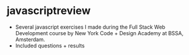 # javascriptreview

- Several javascript exercises I made during the Full Stack Web Development course by New York Code + Design Academy at BSSA, Amsterdam.
- Included questions + results 
